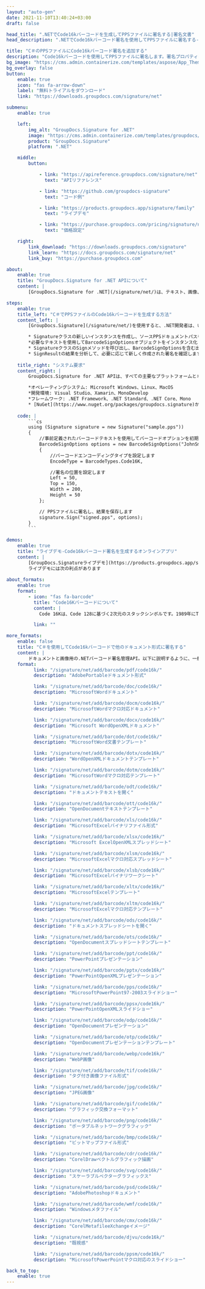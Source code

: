 ```yaml
---
layout: "auto-gen"
date: 2021-11-10T13:40:24+03:00
draft: false

head_title: ".NETでCode16kバーコードを生成してPPSファイルに署名する|署名文書"
head_description: ".NETでCode16kバーコード署名を使用してPPSファイルに署名する-人気のあるビジネスドキュメントや画像ファイル形式にバーコードを追加します."

title: "C＃のPPSファイルにCode16kバーコード署名を追加する"
description: "Code16kバーコードを使用してPPSファイルに署名します。署名プロパティを操作し、ニーズに合ったドキュメント内で高度な署名オプションを設定します."
bg_image: "https://cms.admin.containerize.com/templates/aspose/App_Themes/V3/images/bg/header1.png"
bg_overlay: false
button:
    enable: true
    icon: "fas fa-arrow-down"
    label: "無料トライアルをダウンロード"
    link: "https://downloads.groupdocs.com/signature/net"

submenu:
    enable: true

    left:
        img_alt: "GroupDocs.Signature for .NET"
        image: "https://cms.admin.containerize.com/templates/groupdocs/images/product-logos/90x90-noborder/groupdocs-signature-net.png"
        product: "GroupDocs.Signature"
        platform: ".NET"

    middle:
        button:

            - link: "https://apireference.groupdocs.com/signature/net"
              text: "APIリファレンス"

            - link: "https://github.com/groupdocs-signature"
              text: "コード例"

            - link: "https://products.groupdocs.app/signature/family"
              text: "ライブデモ"

            - link: "https://purchase.groupdocs.com/pricing/signature/net"
              text: "価格設定"

    right:
        link_download: "https://downloads.groupdocs.com/signature"
        link_learn: "https://docs.groupdocs.com/signature/net"
        link_buy: "https://purchase.groupdocs.com"

about:
    enable: true
    title: "GroupDocs.Signature for .NET APIについて"
    content: |
        [GroupDocs.Signature for .NET](/signature/net/)は、テキスト、画像、バーコード、スタンプ、フォームフィールド、QRコード、メタデータなどのさまざまな署名タイプを使用してデジタルドキュメントに電子署名するネイティブ.NETAPIです。ユーザーは、PDF、Microsoft Word、Excelワークシート、PowerPointプレゼンテーション、Adobe Photoshop、メタファイル、および画像ファイル形式内のデジタル署名を追加、編集、検証、削除、および検索でき、必要に応じて署名プロパティをカスタマイズするための追加サポートがあります。

steps:
    enable: true
    title_left: "C＃でPPSファイルのCode16kバーコードを生成する方法"
    content_left: |
        [GroupDocs.Signature](/signature/net/)を使用すると、.NET開発者は、いくつかの簡単な手順を実行することで、アプリケーション内のPPSファイルにCode16kバーコードを簡単に追加できます。

        * Signatureクラスの新しいインスタンスを作成し、ソースPPSドキュメントパスをコンストラクターパラメーターとして渡します。
        *必要なテキストを使用してBarcodeSignOptionsオブジェクトをインスタンス化し、EncodeTypeプロパティをCode16Kに設定します。
        * SignatureクラスのSignメソッドを呼び出し、BarcodeSignOptionsを含む出力PPSファイル名を渡します。
        * SignResultの結果を分析して、必要に応じて新しく作成された署名を確認します。
        
    title_right: "システム要求"
    content_right: |
        GroupDocs.Signature for .NET APIは、すべての主要なプラットフォームとオペレーティングシステムでサポートされています。以下のコードを実行する前に、システムに次の前提条件がインストールされていることを確認してください。

        *オペレーティングシステム: Microsoft Windows、Linux、MacOS
        *開発環境: Visual Studio、Xamarin、MonoDevelop
        *フレームワーク: .NET Framework、.NET Standard、.NET Core、Mono
        * [NuGet](https://www.nuget.org/packages/groupdocs.signature)からGroupDocs.Signaturefor.NETの最新バージョンをダウンロードします
        
    code: |
        ```cs
        using (Signature signature = new Signature("sample.pps"))
        {
            //事前定義されたバーコードテキストを使用してバーコードオプションを初期化します
            BarcodeSignOptions options = new BarcodeSignOptions("JohnSmith")
            {
                //バーコードエンコーディングタイプを設定します
                EncodeType = BarcodeTypes.Code16K,

                //署名の位置を設定します
                Left = 50,
                Top = 150,
                Width = 200,
                Height = 50
            };

            // PPSファイルに署名し、結果を保存します 
            signature.Sign("signed.pps", options);
        }
        ```
        
demos:
    enable: true
    title: "ライブデモ-Code16kバーコード署名を生成するオンラインアプリ"
    content: |
        [GroupDocs.Signatureライブデモ](https://products.groupdocs.app/signature/family)サイトにアクセスして、Code16kバーコードをPPSファイルに今すぐ追加してください。  
        ライブデモには次の利点があります
        
about_formats:
    enable: true
    format:
        - icon: "fas fa-barcode"
          title: "Code16Kバーコードについて"
          content: |
            Code 16Kは、Code 128に基づく2次元のスタックシンボルです。1989年にTedWilliamsによって開発され、主にヘルスケア業界で使用されてきました。

          link: ""

more_formats:
    enable: false
    title: "C＃を使用してCode16kバーコードで他のドキュメント形式に署名する"
    content: |
        ドキュメントと画像用の.NETバーコード署名管理API。以下に説明するように、一般的なファイル形式のいくつかにバーコード署名を追加します。
    format: 
          link: "/signature/net/add/barcode/pdf/code16k/"
          description: "AdobePortableドキュメント形式"

          link: "/signature/net/add/barcode/doc/code16k/"
          description: "MicrosoftWordドキュメント"

          link: "/signature/net/add/barcode/docm/code16k/"
          description: "MicrosoftWordマクロ対応ドキュメント"

          link: "/signature/net/add/barcode/docx/code16k/"
          description: "Microsoft WordOpenXMLドキュメント"

          link: "/signature/net/add/barcode/dot/code16k/"
          description: "MicrosoftWord文書テンプレート"

          link: "/signature/net/add/barcode/dotx/code16k/"
          description: "WordOpenXMLドキュメントテンプレート"

          link: "/signature/net/add/barcode/dotm/code16k/"
          description: "MicrosoftWordマクロ対応テンプレート"       

          link: "/signature/net/add/barcode/odt/code16k/"
          description: "ドキュメントテキストを開く"

          link: "/signature/net/add/barcode/ott/code16k/"
          description: "OpenDocumentテキストテンプレート"

          link: "/signature/net/add/barcode/xls/code16k/"
          description: "MicrosoftExcelバイナリファイル形式"

          link: "/signature/net/add/barcode/xlsx/code16k/"
          description: "Microsoft ExcelOpenXMLスプレッドシート"

          link: "/signature/net/add/barcode/xlsm/code16k/"
          description: "MicrosoftExcelマクロ対応スプレッドシート"

          link: "/signature/net/add/barcode/xlsb/code16k/"
          description: "MicrosoftExcelバイナリワークシート"

          link: "/signature/net/add/barcode/xltx/code16k/"
          description: "MicrosoftExcelテンプレート"

          link: "/signature/net/add/barcode/xltm/code16k/"
          description: "MicrosoftExcelマクロ対応テンプレート"

          link: "/signature/net/add/barcode/ods/code16k/"
          description: "ドキュメントスプレッドシートを開く"

          link: "/signature/net/add/barcode/ots/code16k/"
          description: "OpenDocumentスプレッドシートテンプレート"

          link: "/signature/net/add/barcode/ppt/code16k/"
          description: "PowerPointプレゼンテーション"

          link: "/signature/net/add/barcode/pptx/code16k/"
          description: "PowerPointOpenXMLプレゼンテーション"

          link: "/signature/net/add/barcode/pps/code16k/"
          description: "MicrosoftPowerPoint97-2003スライドショー"

          link: "/signature/net/add/barcode/ppsx/code16k/"
          description: "PowerPointOpenXMLスライドショー"                              

          link: "/signature/net/add/barcode/odp/code16k/"
          description: "OpenDocumentプレゼンテーション"

          link: "/signature/net/add/barcode/otp/code16k/"
          description: "OpenDocumentプレゼンテーションテンプレート"

          link: "/signature/net/add/barcode/webp/code16k/"
          description: "WebP画像"

          link: "/signature/net/add/barcode/tif/code16k/"
          description: "タグ付き画像ファイル形式"

          link: "/signature/net/add/barcode/jpg/code16k/"
          description: "JPEG画像"

          link: "/signature/net/add/barcode/gif/code16k/"
          description: "グラフィック交換フォーマット"

          link: "/signature/net/add/barcode/png/code16k/"
          description: "ポータブルネットワークグラフィック"

          link: "/signature/net/add/barcode/bmp/code16k/"
          description: "ビットマップファイル形式"

          link: "/signature/net/add/barcode/cdr/code16k/"
          description: "CorelDrawベクトルグラフィック描画"

          link: "/signature/net/add/barcode/svg/code16k/"
          description: "スケーラブルベクターグラフィックス"

          link: "/signature/net/add/barcode/psd/code16k/"
          description: "AdobePhotoshopドキュメント"

          link: "/signature/net/add/barcode/wmf/code16k/"
          description: "Windowsメタファイル"        

          link: "/signature/net/add/barcode/cmx/code16k/"
          description: "CorelMetafileeXchangeイメージ"

          link: "/signature/net/add/barcode/djvu/code16k/"
          description: "既視感"

          link: "/signature/net/add/barcode/ppsm/code16k/"
          description: "MicrosoftPowerPointマクロ対応のスライドショー"

back_to_top:
    enable: true
---
```

